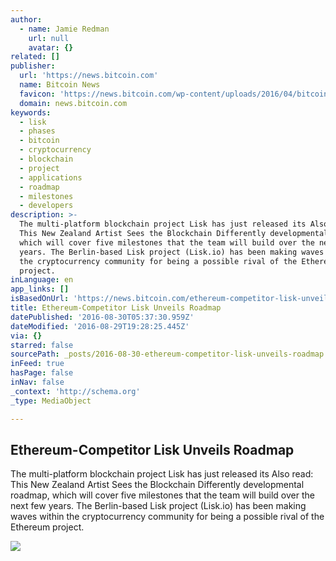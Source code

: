 ```yaml
---
author:
  - name: Jamie Redman
    url: null
    avatar: {}
related: []
publisher:
  url: 'https://news.bitcoin.com'
  name: Bitcoin News
  favicon: 'https://news.bitcoin.com/wp-content/uploads/2016/04/bitcoin_fav.png'
  domain: news.bitcoin.com
keywords:
  - lisk
  - phases
  - bitcoin
  - cryptocurrency
  - blockchain
  - project
  - applications
  - roadmap
  - milestones
  - developers
description: >-
  The multi-platform blockchain project Lisk has just released its Also read:
  This New Zealand Artist Sees the Blockchain Differently developmental roadmap,
  which will cover five milestones that the team will build over the next few
  years. The Berlin-based Lisk project (Lisk.io) has been making waves within
  the cryptocurrency community for being a possible rival of the Ethereum
  project.
inLanguage: en
app_links: []
isBasedOnUrl: 'https://news.bitcoin.com/ethereum-competitor-lisk-unveils-roadmap/'
title: Ethereum-Competitor Lisk Unveils Roadmap
datePublished: '2016-08-30T05:37:30.959Z'
dateModified: '2016-08-29T19:28:25.445Z'
via: {}
starred: false
sourcePath: _posts/2016-08-30-ethereum-competitor-lisk-unveils-roadmap.md
inFeed: true
hasPage: false
inNav: false
_context: 'http://schema.org'
_type: MediaObject

---
```

<article style=""><h1>Ethereum-Competitor Lisk Unveils Roadmap</h1><p>The multi-platform blockchain project Lisk has just released its Also read: This New Zealand Artist Sees the Blockchain Differently developmental roadmap, which will cover five milestones that the team will build over the next few years. The Berlin-based Lisk project (Lisk.io) has been making waves within the cryptocurrency community for being a possible rival of the Ethereum project.</p><img src="https://news.bitcoin.com/wp-content/uploads/2016/08/shutterstock_143319148.jpg" /></article>